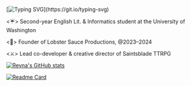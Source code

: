 [![Typing SVG](https://readme-typing-svg.demolab.com?font=Times+New+Roman&size=43&duration=3000&pause=1500&color=7F2E3E&vCenter=true&random=false&width=435&lines=Hey!+My+name's+Reyna!)](https://git.io/typing-svg)

<☔> Second-year English Lit. & Informatics student at the University of Washington

<🦞> Founder of Lobster Sauce Productions, @2023–2024

<⚔️> Lead co-developer & creative director of Saintsblade TTRPG

[![Reyna's GitHub stats](https://github-readme-stats.vercel.app/api?username=fernarey&show_icons=true&theme=graywhite&hide=stars&rank_icon=github)](https://github.com/anuraghazra/github-readme-stats)


[![Readme Card](https://github-readme-stats.vercel.app/api/pin/?username=fernarey&repo=saintsblade-TTRPG&theme=slateorange)](https://github.com/anuraghazra/github-readme-stats)
<!---
fernarey/fernarey is a ✨ special ✨ repository because its `README.md` (this file) appears on your GitHub profile.
You can click the Preview link to take a look at your changes.
--->
